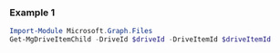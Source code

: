 ### Example 1
``` powershell
Import-Module Microsoft.Graph.Files
Get-MgDriveItemChild -DriveId $driveId -DriveItemId $driveItemId
```
